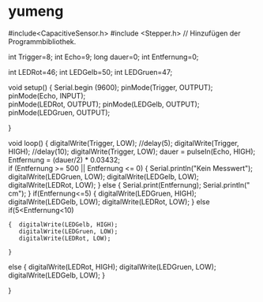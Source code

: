 # yumeng

#include<CapacitiveSensor.h>
#include <Stepper.h> // Hinzufügen der Programmbibliothek.

int Trigger=8; 
int Echo=9; 
long dauer=0; 
int Entfernung=0; 

int LEDRot=46;
int LEDGelb=50;
int LEDGruen=47;


void setup()
{
Serial.begin (9600); 
pinMode(Trigger, OUTPUT); 
pinMode(Echo, INPUT);                                                                                               
pinMode(LEDRot, OUTPUT); 
pinMode(LEDGelb, OUTPUT); 
pinMode(LEDGruen, OUTPUT); 

}

void loop()
{
  digitalWrite(Trigger, LOW); 
//delay(5); 
digitalWrite(Trigger, HIGH); 
//delay(10);
digitalWrite(Trigger, LOW);
dauer = pulseIn(Echo, HIGH); 
Entfernung = (dauer/2) * 0.03432;  
if (Entfernung >= 500 || Entfernung <= 0) 
{
Serial.println("Kein Messwert"); 
digitalWrite(LEDGruen, LOW);
digitalWrite(LEDGelb, LOW);
digitalWrite(LEDRot, LOW);
}
else 
{
Serial.print(Entfernung); 
Serial.println(" cm"); 
}
if(Entfernung<=5)
    {
       digitalWrite(LEDGruen, HIGH); 
       digitalWrite(LEDGelb, LOW);
       digitalWrite(LEDRot, LOW);
    }
else  if(5<Entfernung<10)

    {  digitalWrite(LEDGelb, HIGH);
       digitalWrite(LEDGruen, LOW);
       digitalWrite(LEDRot, LOW);
       
    }
else
    {
       digitalWrite(LEDRot, HIGH); 
       digitalWrite(LEDGruen, LOW);
       digitalWrite(LEDGelb, LOW);
    }

}
